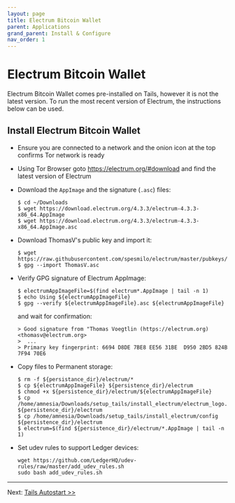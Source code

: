 ```yaml
---
layout: page
title: Electrum Bitcoin Wallet
parent: Applications
grand_parent: Install & Configure
nav_order: 1
---
```


# Electrum Bitcoin Wallet

Electrum Bitcoin Wallet comes pre-installed on Tails, however it is not the latest version.
To run the most recent version of Electrum, the instructions below can be used. 

## Install Electrum Bitcoin Wallet

* Ensure you are connected to a network and the onion icon at the top confirms Tor network is ready


* Using Tor Browser goto https://electrum.org/#download and find the latest version of Electrum


* Download the `AppImage` and the signature (`.asc`) files:
  ```shell
  $ cd ~/Downloads
  $ wget https://download.electrum.org/4.3.3/electrum-4.3.3-x86_64.AppImage
  $ wget https://download.electrum.org/4.3.3/electrum-4.3.3-x86_64.AppImage.asc
  ```


* Download ThomasV's public key and import it:
  ```shell
  $ wget https://raw.githubusercontent.com/spesmilo/electrum/master/pubkeys/ThomasV.asc
  $ gpg --import ThomasV.asc
  ```

* Verify GPG signature of Electrum AppImage:
  ```shell
  $ electrumAppImageFile=$(find electrum*.AppImage | tail -n 1)
  $ echo Using ${electrumAppImageFile}
  $ gpg --verify ${electrumAppImageFile}.asc ${electrumAppImageFile}
  ```
  and wait for confirmation:
  ```shell
  > Good signature from "Thomas Voegtlin (https://electrum.org) <thomasv@electrum.org>
  >  ...
  > Primary key fingerprint: 6694 D8DE 7BE8 EE56 31BE  D950 2BD5 824B 7F94 70E6
  ```

* Copy files to Permanent storage:
  ```shell
  $ rm -f ${persistance_dir}/electrum/*
  $ cp ${electrumAppImageFile} ${persistence_dir}/electrum
  $ chmod +x ${persistence_dir}/electrum/${electrumAppImageFile}
  $ cp /home/amnesia/Downloads/setup_tails/install_electrum/electrum_logo.png ${persistence_dir}/electrum
  $ cp /home/amnesia/Downloads/setup_tails/install_electrum/config ${persistence_dir}/electrum
  $ electrum=$(find ${persistence_dir}/electrum/*.AppImage | tail -n 1)
  ```

* Set udev rules to support Ledger devices:
  ```shell
  wget https://github.com/LedgerHQ/udev-rules/raw/master/add_udev_rules.sh
  sudo bash add_udev_rules.sh
  ```


---
Next: [Tails Autostart >>](tails_autostart.html)
